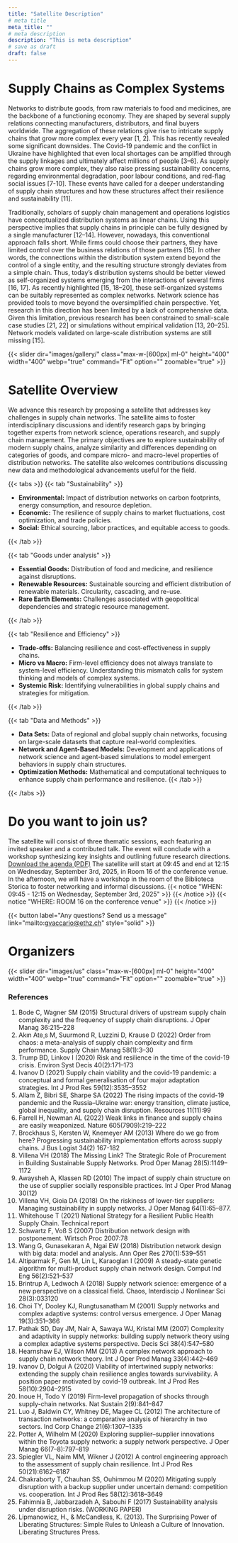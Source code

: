 ```yaml
---
title: "Satellite Description"
# meta title
meta_title: ""
# meta description
description: "This is meta description"
# save as draft
draft: false
---
```


<!-- {{< toc >}} -->

# Supply Chains as Complex Systems
Networks to distribute goods, from raw materials to food and medicines, are the backbone of a functioning economy. They are shaped by several supply relations connecting manufacturers, distributors, and final buyers worldwide. The aggregation of these relations give rise to intricate supply chains that grow more complex every year [1, 2]. This has recently revealed some significant downsides. The Covid-19 pandemic and the conflict in Ukraine have highlighted that even local shortages can be amplified through the supply linkages and ultimately affect millions of people [3–6]. As supply chains grow more complex, they also raise pressing sustainability concerns, regarding environmental degradation, poor labour conditions, and red-flag social issues [7-10]. These events have called for a deeper understanding of supply chain structures and how these structures affect their resilience and sustainability [11].

Traditionally, scholars of supply chain management and operations logistics have conceptualized distribution systems as linear chains. Using this perspective implies that supply chains in principle can be fully designed by a single manufacturer [12–14]. However, nowadays, this conventional approach falls short. While firms could choose their partners, they have limited control over the business relations of those partners [15]. In other words, the connections within the distribution system extend beyond the control of a single entity, and the resulting structure strongly deviates from a simple chain. Thus, today’s distribution systems should be better viewed as self-organized systems emerging from the interactions of several firms [16, 17]. As recently highlighted [15, 18–20], these self-organized systems can be suitably represented as complex networks. Network science has provided tools to move beyond the oversimplified chain perspective. Yet, research in this direction has been limited by a lack of comprehensive data. Given this limitation, previous research has been constrained to small-scale case studies [21, 22] or simulations without empirical validation [13, 20–25]. Network models validated on large-scale distribution systems are still missing [15].

{{< slider dir="images/gallery/" class="max-w-[600px] ml-0" height="400" width="400" webp="true" command="Fit" option="" zoomable="true" >}}


# Satellite Overview
We advance this research by proposing a satellite that addresses key challenges in supply chain networks. The satellite aims to foster interdisciplinary discussions and identify research gaps by bringing together experts from network science, operations research, and supply chain management. The primary objectives are to explore sustainability of modern supply chains, analyze similarity and differences depending on categories of goods, and compare micro- and macro-level properties of distribution networks. The satellite also welcomes contributions discussing new data and methodological advancements useful for the field.

{{< tabs >}}
{{< tab "Sustainability" >}}

- **Environmental:** Impact of distribution networks on carbon footprints, energy consumption, and resource depletion.
- **Economic:** The resilience of supply chains to market fluctuations, cost optimization, and trade policies.
- **Social:** Ethical sourcing, labor practices, and equitable access to goods.

{{< /tab >}}

{{< tab "Goods under analysis" >}}

- **Essential Goods:** Distribution of food and medicine, and resilience against disruptions.
- **Renewable Resources:** Sustainable sourcing and efficient distribution of renewable materials. Circularity, cascading, and re-use.
- **Rare Earth Elements:** Challenges associated with geopolitical dependencies and strategic resource management.

{{< /tab >}}

{{< tab "Resilience and Efficiency" >}}

- **Trade-offs:** Balancing resilience and cost-effectiveness in supply chains.
- **Micro vs Macro:** Firm-level efficiency does not always translate to system-level efficiency. Understanding this mismatch calls for system thinking and models of complex systems.
- **Systemic Risk:** Identifying vulnerabilities in global supply chains and strategies for mitigation.

{{< /tab >}}

{{< tab "Data and Methods" >}}
- **Data Sets:** Data of regional and global supply chain networks, focusing on large-scale datasets that capture real-world complexities.
- **Network and Agent-Based Models:** Development and applications of network science and agent-based simulations to model emergent behaviors in supply chain structures.
- **Optimization Methods:** Mathematical and computational techniques to enhance supply chain performance and resilience.
{{< /tab >}}

{{< /tabs >}}

# Do you want to join us?

The satellite will consist of three thematic sessions, each featuring an invited speaker and a contributed talk. The event will conclude with a workshop synthesizing key insights and outlining future research directions. [Download the agenda (PDF)](/documents/agenda.pdf)
The satellite will start at 09:45 and end at 12:15 on Wednesday, September 3rd, 2025, in Room 16 of the conference venue.
In the afternoon, we will have a workshop in the room of the Biblioteca Storica to foster networking and informal discussions.
{{< notice "WHEN: 09:45 - 12:15 on Wednesday, September 3rd, 2025" >}}
{{< /notice >}}
{{< notice "WHERE: ROOM 16 on the conference venue" >}}
{{< /notice >}}


{{< button label="Any questions? Send us a message" link="mailto:gvaccario@ethz.ch" style="solid" >}}
<!-- 
 - **Sustainability**
    - Environmental: Impact of distribution networks on carbon footprints, energy consumption, and resource depletion.
    - Economic: The resilience of supply chains to market fluctuations, cost optimization, and trade policies.
    - Social: Ethical sourcing, labor practices, and equitable access to goods.
 - **Goods under analysis**
    - Essential Goods: Distribution of food and medicine, and resilience against disruptions.
    - Renewable Resources: Sustainable sourcing and efficient distribution of renewable materials. Circularity, cascading, and re-use.
    - Rare Earth Elements: Challenges associated with geopolitical dependencies and strategic resource management.
 - **Resilience and Efficiency**
    - Trade-offs: Balancing resilience and cost-effectiveness in supply chains.
    - Micro vs Macro: Firm-level efficiency does not always translate to system-level efficiency. Understanding this mismatch calls for system thinking and models of complex systems.
    - Systemic Risk: Identifying vulnerabilities in global supply chains and strategies for mitigation.
 - **Data and Methods**
    - Data Sets: Data of regional and global supply chain networks, focusing on large-scale datasets that capture real-world complexities.
    - Network and Agent-Based Models: Development and applications of network science and agent-based simulations to model emergent behaviors in supply chain structures.
    - Optimization Methods: Mathematical and computational techniques to enhance supply chain performance and resilience. -->

# Organizers
{{< slider dir="images/us" class="max-w-[600px] ml-0" height="400" width="400" webp="true" command="Fit" option="" zoomable="true" >}}



### References
1. Bode C, Wagner SM (2015) Structural drivers of upstream supply chain complexity and the frequency of supply chain disruptions. J Oper Manag 36:215–228
2. Akın Ate¸s M, Suurmond R, Luzzini D, Krause D (2022) Order from chaos: a meta-analysis of supply chain complexity and firm performance. Supply Chain Manag 58(1):3–30
3. Trump BD, Linkov I (2020) Risk and resilience in the time of the covid-19 crisis. Environ Syst Decis 40(2):171–173
4. Ivanov D (2021) Supply chain viability and the covid-19 pandemic: a conceptual and formal generalisation of four major adaptation strategies. Int J Prod Res 59(12):3535–3552
5. Allam Z, Bibri SE, Sharpe SA (2022) The rising impacts of the covid-19 pandemic and the Russia–Ukraine war: energy transition, climate justice, global inequality, and supply chain disruption. Resources 11(11):99
6. Farrell H, Newman AL (2022) Weak links in finance and supply chains are easily weaponized. Nature 605(7909):219–222
7. Brockhaus S, Kersten W, Knemeyer AM (2013) Where do we go from here? Progressing sustainability implementation efforts across supply chains. J Bus Logist 34(2) 167-182
8. Villena VH (2018) The Missing Link? The Strategic Role of Procurement in Building Sustainable Supply Networks. Prod Oper Manag 28(5):1149–1172
9. Awaysheh A, Klassen RD (2010) The impact of supply chain structure on the use of supplier socially responsible practices. Int J Oper Prod Manag 30(12)
10. Villena VH, Gioia DA (2018) On the riskiness of lower-tier suppliers: Managing sustainability in supply networks. J Oper Manag 64(1):65–877.
11. Whitehouse T (2021) National Strategy for a Resilient Public Health Supply Chain. Technical report 
12. Schwartz F, Voß S (2007) Distribution network design with postponement. Wirtsch Proc 2007:78
13. Wang G, Gunasekaran A, Ngai EW (2018) Distribution network design with big data: model and analysis. Ann Oper Res 270(1):539–551
14. Altiparmak F, Gen M, Lin L, Karaoglan I (2009) A steady-state genetic algorithm for multi-product supply chain network design. Comput Ind Eng 56(2):521–537
15. Brintrup A, Ledwoch A (2018) Supply network science: emergence of a new perspective on a classical field. Chaos, Interdiscip J Nonlinear Sci 28(3):033120
16. Choi TY, Dooley KJ, Rungtusanatham M (2001) Supply networks and complex adaptive systems: control versus emergence. J Oper Manag 19(3):351–366
17. Pathak SD, Day JM, Nair A, Sawaya WJ, Kristal MM (2007) Complexity and adaptivity in supply networks: building supply network theory using a complex adaptive systems perspective. Decis Sci 38(4):547–580
18. Hearnshaw EJ, Wilson MM (2013) A complex network approach to supply chain network theory. Int J Oper Prod Manag 33(4):442–469
19. Ivanov D, Dolgui A (2020) Viability of intertwined supply networks: extending the supply chain resilience angles towards survivability. A position paper motivated by covid-19 outbreak. Int J Prod Res 58(10):2904–2915
20. Inoue H, Todo Y (2019) Firm-level propagation of shocks through supply-chain networks. Nat Sustain 2(9):841–847
21. Luo J, Baldwin CY, Whitney DE, Magee CL (2012) The architecture of transaction networks: a comparative analysis of hierarchy in two sectors. Ind Corp Change 21(6):1307–1335
22. Potter A, Wilhelm M (2020) Exploring supplier–supplier innovations within the Toyota supply network: a supply network perspective. J Oper Manag 66(7–8):797–819
23. Spiegler VL, Naim MM, Wikner J (2012) A control engineering approach to the assessment of supply chain resilience. Int J Prod Res 50(21):6162–6187
24. Chakraborty T, Chauhan SS, Ouhimmou M (2020) Mitigating supply disruption with a backup supplier under uncertain demand: competition vs. cooperation. Int J Prod Res 58(12):3618–3649
25. Fahimnia B, Jabbarzadeh A, Sabouhi F (2017) Sustainability analysis under disruption risks. (WORKING PAPER)
26. Lipmanowicz, H., & McCandless, K. (2013). The Surprising Power of Liberating Structures: Simple Rules to Unleash a Culture of Innovation. Liberating Structures Press.

